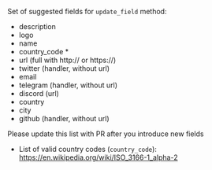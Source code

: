 Set of suggested fields for `update_field` method:

- description
- logo
- name
- country_code *
- url (full with http:// or https://)
- twitter (handler, without url)
- email
- telegram (handler, without url)
- discord (url)
- country
- city
- github (handler, without url)

Please update this list with PR after you introduce new fields

* List of valid country codes (`country_code`): https://en.wikipedia.org/wiki/ISO_3166-1_alpha-2
